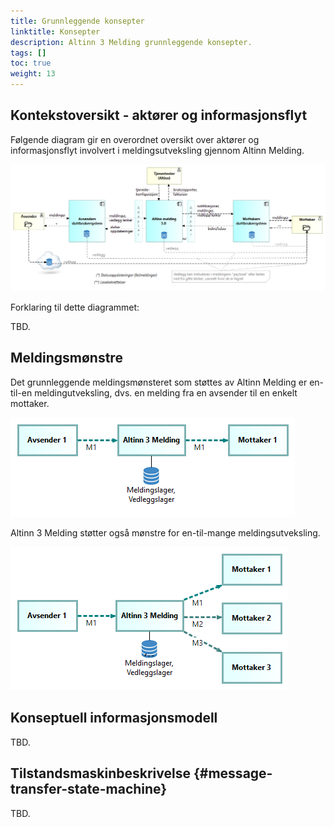 ```yaml
---
title: Grunnleggende konsepter
linktitle: Konsepter
description: Altinn 3 Melding grunnleggende konsepter.
tags: []
toc: true
weight: 13
---
```


## Kontekstoversikt - aktører og informasjonsflyt

Følgende diagram gir en overordnet oversikt over aktører og informasjonsflyt  involvert i meldingsutveksling gjennom Altinn Melding.

![Kontekstoversikt for Altinn Melding](./altinn3-correspondence-context-diagram.nb.png "Kontekstoversikt for Altinn Melding")

Forklaring til dette diagrammet:

TBD.

## Meldingsmønstre

Det grunnleggende meldingsmønsteret som støttes av Altinn Melding er en-til-en meldingutveksling,
dvs. en melding fra en avsender til en enkelt mottaker.

![En-til-en meldingutveksling](./altinn3-correspondence-pattern-1-1-messaging.nb.png "En-til-en meldingutveksling")

Altinn 3 Melding støtter også mønstre for en-til-mange meldingsutveksling.

![En-til-mange meldingsutveksling](./altinn3-correspondence-pattern-1-n-messaging.nb.png "En-til-mange meldingsutveksling")


## Konseptuell informasjonsmodell

TBD.

## Tilstandsmaskinbeskrivelse {#message-transfer-state-machine}

TBD.